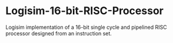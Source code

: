 # Logisim-16-bit-RISC-Processor
Logisim implementation of a 16-bit single cycle and pipelined RISC processor designed from an instruction set.

